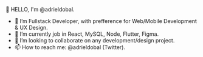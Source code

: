 👋 HELLO, I'm @adrieldobal.

- 👀 I’m Fullstack Developer, with prefference for Web/Mobile Development & UX Design.
- 🌱 I’m currently job in React, MySQL, Node, Flutter, Figma.
- 💞️ I’m looking to collaborate on any development/design project.
- 📫 How to reach me: @adrieldobal (Twitter).

<!---
adrieldobal/adrieldobal is a ✨ special ✨ repository because its `README.md` (this file) appears on your GitHub profile.
You can click the Preview link to take a look at your changes.
--->
